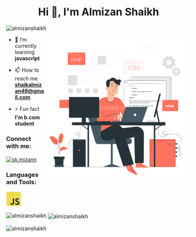 <h1 align="center">Hi 👋, I'm Almizan Shaikh</h1>
<p align="left"> <img src="https://komarev.com/ghpvc/?username=almizanshaikh&label=Profile%20views&color=0e75b6&style=flat" alt="almizanshaikh" /> </p>

<img align ="right" alt="coding" width="400" src="https://github.com/Hanzalashaik/Hanzalashaik/blob/main/Programming-pana.svg">

- 🌱 I’m currently learning **javascript**

- 📫 How to reach me **shaikalmizan49@gmail.com**

- ⚡ Fun fact **I'm b.com student**

<h3 align="left">Connect with me:</h3>
<p align="left">
<a href="https://instagram.com/sk.mizann" target="blank"><img align="center" src="https://raw.githubusercontent.com/rahuldkjain/github-profile-readme-generator/master/src/images/icons/Social/instagram.svg" alt="sk.mizann" height="30" width="40" /></a>
</p>

<h3 align="left">Languages and Tools:</h3>
<p align="left"> <a href="https://developer.mozilla.org/en-US/docs/Web/JavaScript" target="_blank" rel="noreferrer"> <img src="https://raw.githubusercontent.com/devicons/devicon/master/icons/javascript/javascript-original.svg" alt="javascript" width="40" height="40"/> </a> </p>

<p><img align="left" src="https://github-readme-stats.vercel.app/api/top-langs?username=almizanshaikh&show_icons=true&locale=en&layout=compact" alt="almizanshaikh" /></p>

<p>&nbsp;<img align="center" src="https://github-readme-stats.vercel.app/api?username=almizanshaikh&show_icons=true&locale=en" alt="almizanshaikh" /></p>

<p><img align="center" src="https://github-readme-streak-stats.herokuapp.com/?user=almizanshaikh&" alt="almizanshaikh" /></p>
